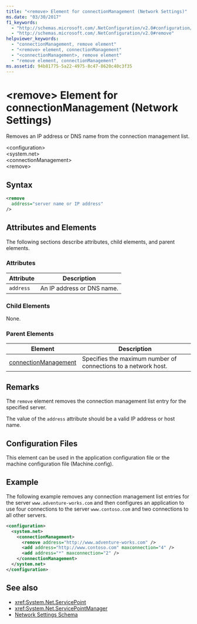 ```yaml
---
title: "<remove> Element for connectionManagement (Network Settings)"
ms.date: "03/30/2017"
f1_keywords: 
  - "http://schemas.microsoft.com/.NetConfiguration/v2.0#configuration/system.net/connectionManagement/remove"
  - "http://schemas.microsoft.com/.NetConfiguration/v2.0#remove"
helpviewer_keywords: 
  - "connectionManagement, remove element"
  - "<remove> element, connectionManagement"
  - "<connectionManagement>, remove element"
  - "remove element, connectionManagement"
ms.assetid: 94b81775-5a22-4975-8c47-8620c40c3f35
---
```

# \<remove> Element for connectionManagement (Network Settings)
Removes an IP address or DNS name from the connection management list.  
  
 \<configuration>  
\<system.net>  
\<connectionManagement>  
\<remove>  
  
## Syntax  
  
```xml  
<remove   
  address="server name or IP address"   
/>  
```  
  
## Attributes and Elements  
 The following sections describe attributes, child elements, and parent elements.  
  
### Attributes  
  
|**Attribute**|**Description**|  
|-------------------|---------------------|  
|`address`|An IP address or DNS name.|  
  
### Child Elements  
 None.  
  
### Parent Elements  
  
|**Element**|**Description**|  
|-----------------|---------------------|  
|[connectionManagement](../../../../../docs/framework/configure-apps/file-schema/network/connectionmanagement-element-network-settings.md)|Specifies the maximum number of connections to a network host.|  
  
## Remarks  
 The `remove` element removes the connection management list entry for the specified server.  
  
 The value of the `address` attribute should be a valid IP address or host name.  
  
## Configuration Files  
 This element can be used in the application configuration file or the machine configuration file (Machine.config).  
  
## Example  
 The following example removes any connection management list entries for the server `www.adventure-works.com` and then configures an application to use four connections to the server `www.contoso.com` and two connections to all other servers.  
  
```xml  
<configuration>  
  <system.net>  
    <connectionManagement>  
      <remove address="http://www.adventure-works.com" />  
      <add address="http://www.contoso.com" maxconnection="4" />  
      <add address="*" maxconnection="2" />  
    </connectionManagement>  
  </system.net>  
</configuration>  
```  
  
## See also
- <xref:System.Net.ServicePoint>
- <xref:System.Net.ServicePointManager>
- [Network Settings Schema](../../../../../docs/framework/configure-apps/file-schema/network/index.md)
